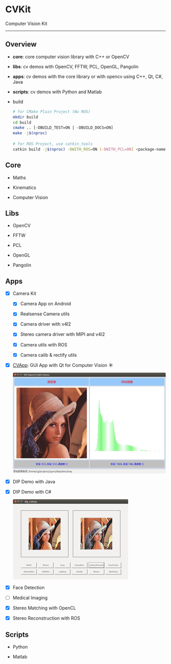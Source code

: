 # CVKit

Computer Vision Kit 

<!-- <p align=center>
  <img src="./data/cv_overview.jpg"/>
</p> -->

-----

## Overview

* **core**: core computer vision library with C++ or OpenCV
* **libs**: cv demos with OpenCV, FFTW, PCL, OpenGL, Pangolin
* **apps**: cv demos with the core library or with opencv using C++, Qt, C#, Java
* **scripts**: cv demos with Python and Matlab

* build

  ```bash
  # for CMake Plain Project (No ROS)
  mkdir build 
  cd build
  cmake .. [-DBUILD_TEST=ON | -DBUILD_DOCS=ON]
  make -j$(nproc)
  
  # for ROS Project, use catkin_tools
  catkin build -j$(nproc) -DWITH_ROS=ON [-DWITH_PCL=ON] <package-name>
  ```

## Core

* Maths

* Kinematics

* Computer Vision

## Libs

* OpenCV

* FFTW

* PCL

* OpenGL

* Pangolin

## Apps

* [x] Camera Kit

  * [x] Camera App on Android
  
  * [x] Realsense Camera utils
  
  * [x] Camera driver with v4l2

  * [x] Stereo camera driver with MIPI and v4l2

  * [x] Camera utils with ROS

  * [x] Camera calib & rectify utils

* [x] [CVApp](https://github.com/cggos/CVApp): GUI App with Qt for Computer Vision :sunny:

  <p align="center">
    <img src="apps/DIPDemoQt/imgs/dip_demo.jpg"/>
  </p>

* [x] DIP Demo with Java
  

* [x] DIP Demo with C#

  ![dip_csharp_ubuntu.png](apps/DIPDemoCSharp/images/dip_csharp_ubuntu.png)

* [x] Face Detection

* [ ] Medical Imaging

* [x] Stereo Matching with OpenCL

* [x] Stereo Reconstruction with ROS

## Scripts

* Python

* Matlab

